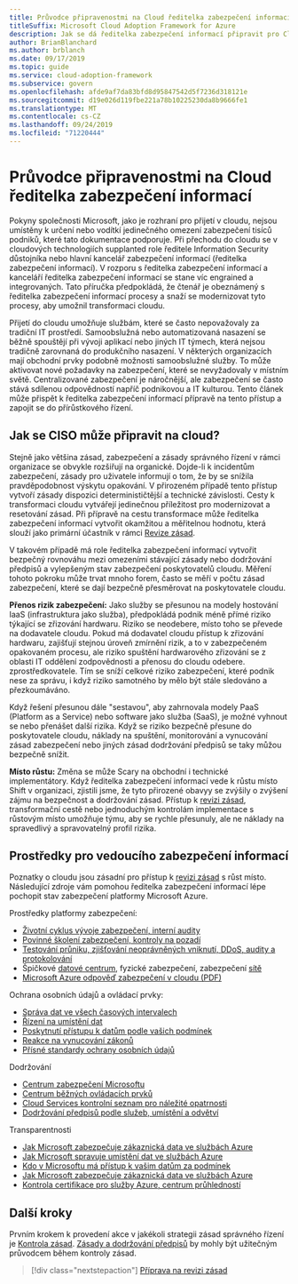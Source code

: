 ```yaml
---
title: Průvodce připravenostmi na Cloud ředitelka zabezpečení informací
titleSuffix: Microsoft Cloud Adoption Framework for Azure
description: Jak se dá ředitelka zabezpečení informací připravit pro Cloud
author: BrianBlanchard
ms.author: brblanch
ms.date: 09/17/2019
ms.topic: guide
ms.service: cloud-adoption-framework
ms.subservice: govern
ms.openlocfilehash: afde9af7da83bfd8d95847542d5f7236d318121e
ms.sourcegitcommit: d19e026d119fbe221a78b10225230da8b9666fe1
ms.translationtype: MT
ms.contentlocale: cs-CZ
ms.lasthandoff: 09/24/2019
ms.locfileid: "71220444"
---
```

# <a name="ciso-cloud-readiness-guide"></a>Průvodce připravenostmi na Cloud ředitelka zabezpečení informací

Pokyny společnosti Microsoft, jako je rozhraní pro přijetí v cloudu, nejsou umístěny k určení nebo vodítkí jedinečného omezení zabezpečení tisíců podniků, které tato dokumentace podporuje. Při přechodu do cloudu se v cloudových technologiích supplanted role ředitele Information Security důstojníka nebo hlavní kancelář zabezpečení informací (ředitelka zabezpečení informací). V rozporu s ředitelka zabezpečení informací a kanceláří ředitelka zabezpečení informací se stane víc engrained a integrovaných. Tato příručka předpokládá, že čtenář je obeznámený s ředitelka zabezpečení informací procesy a snaží se modernizovat tyto procesy, aby umožnil transformaci cloudu.

Přijetí do cloudu umožňuje službám, které se často nepovažovaly za tradiční IT prostředí. Samoobslužná nebo automatizovaná nasazení se běžně spouštějí při vývoji aplikací nebo jiných IT týmech, která nejsou tradičně zarovnaná do produkčního nasazení. V některých organizacích mají obchodní prvky podobně možnosti samoobslužné služby. To může aktivovat nové požadavky na zabezpečení, které se nevyžadovaly v místním světě. Centralizované zabezpečení je náročnější, ale zabezpečení se často stává sdílenou odpovědností napříč podnikovou a IT kulturou. Tento článek může přispět k ředitelka zabezpečení informací přípravě na tento přístup a zapojit se do přírůstkového řízení.

<!-- markdownlint-disable MD026 -->

## <a name="how-can-a-ciso-prepare-for-the-cloud"></a>Jak se CISO může připravit na cloud?

Stejně jako většina zásad, zabezpečení a zásady správného řízení v rámci organizace se obvykle rozšiřují na organické. Dojde-li k incidentům zabezpečení, zásady pro uživatele informují o tom, že by se snížila pravděpodobnost výskytu opakování. V přirozeném případě tento přístup vytvoří zásady dispozici determinističtější a technické závislosti. Cesty k transformaci cloudu vytvářejí jedinečnou příležitost pro modernizovat a resetování zásad. Při přípravě na cestu transformace může ředitelka zabezpečení informací vytvořit okamžitou a měřitelnou hodnotu, která slouží jako primární účastník v rámci [Revize zásad](./cloud-policy-review.md).

V takovém případě má role ředitelka zabezpečení informací vytvořit bezpečný rovnováhu mezi omezeními stávající zásady nebo dodržování předpisů a vylepšeným stav zabezpečení poskytovatelů cloudu. Měření tohoto pokroku může trvat mnoho forem, často se měří v počtu zásad zabezpečení, které se dají bezpečně přesměrovat na poskytovatele cloudu.

**Přenos rizik zabezpečení:** Jako služby se přesunou na modely hostování IaaS (infrastruktura jako služba), předpokládá podnik méně přímé riziko týkající se zřizování hardwaru. Riziko se neodebere, místo toho se převede na dodavatele cloudu. Pokud má dodavatel cloudu přístup k zřizování hardwaru, zajišťují stejnou úroveň zmírnění rizik, a to v zabezpečeném opakovaném procesu, ale riziko spuštění hardwarového zřizování se z oblasti IT oddělení zodpovědnosti a přenosu do cloudu odebere. zprostředkovatele. Tím se sníží celkové riziko zabezpečení, které podnik nese za správu, i když riziko samotného by mělo být stále sledováno a přezkoumáváno.

Když řešení přesunou dále "sestavou", aby zahrnovala modely PaaS (Platform as a Service) nebo software jako služba (SaaS), je možné vyhnout se nebo přenášet další rizika. Když se riziko bezpečně přesune do poskytovatele cloudu, náklady na spuštění, monitorování a vynucování zásad zabezpečení nebo jiných zásad dodržování předpisů se taky můžou bezpečně snížit.

**Místo růstu:** Změna se může Scary na obchodní i technické implementátory. Když ředitelka zabezpečení informací vede k růstu místo Shift v organizaci, zjistili jsme, že tyto přirozené obavyy se zvýšily o zvýšení zájmu na bezpečnost a dodržování zásad. Přístup k [revizi zásad](./cloud-policy-review.md), transformační cestě nebo jednoduchým kontrolám implementace s růstovým místo umožňuje týmu, aby se rychle přesunuly, ale ne náklady na spravedlivý a spravovatelný profil rizika.

## <a name="resources-for-the-chief-information-security-officer"></a>Prostředky pro vedoucího zabezpečení informací

Poznatky o cloudu jsou zásadní pro přístup k [revizi zásad](./cloud-policy-review.md) s růst místo. Následující zdroje vám pomohou ředitelka zabezpečení informací lépe pochopit stav zabezpečení platformy Microsoft Azure.

Prostředky platformy zabezpečení:

- [Životní cyklus vývoje zabezpečení, interní audity](https://www.microsoft.com/sdl)
- [Povinné školení zabezpečení, kontroly na pozadí](https://downloads.cloudsecurityalliance.org/star/self-assessment/StandardResponsetoRequestforInformationWindowsAzureSecurityPrivacy.docx)
- [Testování průniku, zjišťování neoprávněných vniknutí, DDoS, audity a protokolování](https://www.microsoft.com/trustcenter/Security/AuditingAndLogging)
- Špičkové [datové centrum](https://www.microsoft.com/cloud-platform/global-datacenters), fyzické zabezpečení, zabezpečení [sítě](https://docs.microsoft.com/azure/security/security-network-overview)
- [Microsoft Azure odpověď zabezpečení v cloudu (PDF)](https://aka.ms/SecurityResponsePaper)

Ochrana osobních údajů a ovládací prvky:

- [Správa dat ve všech časových intervalech](https://www.microsoft.com/trustcenter/Privacy/You-own-your-data)
- [Řízení na umístění dat](https://www.microsoft.com/trustcenter/Privacy/Where-your-data-is-located)
- [Poskytnutí přístupu k datům podle vašich podmínek](https://www.microsoft.com/trustcenter/Privacy/Who-can-access-your-data-and-on-what-terms)
- [Reakce na vynucování zákonů](https://www.microsoft.com/trustcenter/Privacy/Responding-to-govt-agency-requests-for-customer-data)
- [Přísné standardy ochrany osobních údajů](https://www.microsoft.com/TrustCenter/Privacy/We-set-and-adhere-to-stringent-standards)

Dodržování

- [Centrum zabezpečení Microsoftu](https://www.microsoft.com/trustcenter/default.aspx)
- [Centrum běžných ovládacích prvků](https://www.microsoft.com/trustcenter/Common-Controls-Hub)
- [Cloud Services kontrolní seznam pro náležité opatrnosti](https://www.microsoft.com/trustcenter/Compliance/Due-Diligence-Checklist)
- [Dodržování předpisů podle služeb, umístění a odvětví](https://www.microsoft.com/trustcenter/Compliance/default.aspx)

Transparentnosti

- [Jak Microsoft zabezpečuje zákaznická data ve službách Azure](https://www.microsoft.com/trustcenter/Transparency/default.aspx)
- [Jak Microsoft spravuje umístění dat ve službách Azure](https://azuredatacentermap.azurewebsites.net)
- [Kdo v Microsoftu má přístup k vašim datům za podmínek](https://www.microsoft.com/trustcenter/Privacy/Who-can-access-your-data-and-on-what-terms)
- [Jak Microsoft zabezpečuje zákaznická data ve službách Azure](https://www.microsoft.com/trustcenter/Transparency/default.aspx)
- [Kontrola certifikace pro služby Azure, centrum průhledností](https://www.microsoft.com/trustcenter/Compliance/default.aspx)

## <a name="next-steps"></a>Další kroky

Prvním krokem k provedení akce v jakékoli strategii zásad správného řízení je [Kontrola zásad](./cloud-policy-review.md). [Zásady a dodržování předpisů](./index.md) by mohly být užitečným průvodcem během kontroly zásad.

> [!div class="nextstepaction"]
> [Příprava na revizi zásad](./cloud-policy-review.md)
